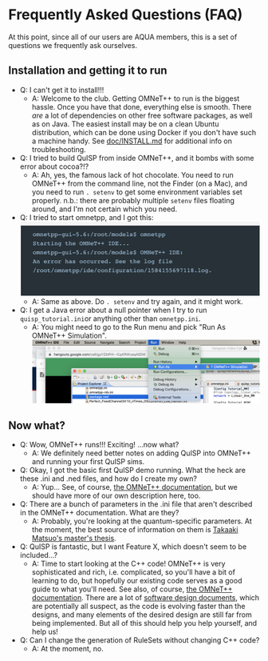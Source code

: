 # Frequently Asked Questions (FAQ)

At this point, since all of our users are AQUA members, this is a set
of questions we frequently ask ourselves.

## Installation and getting it to run

* Q: I can't get it to install!!!
    - A: Welcome to the club.  Getting OMNeT++ to run is the biggest
  hassle.  Once you have that done, everything else is smooth.  There
  _are_ a lot of dependencies on other free software packages, as well
  as on Java.  The easiest install may be on a clean Ubuntu
  distribution, which can be done using Docker if you don't have such
  a machine handy.  See [doc/INSTALL.md](INSTALL.md) for
  additional info on troubleshooting.
* Q: I tried to build QuISP from inside OMNeT++, and it bombs with
  some error about cocoa?!?
    - A: Ah, yes, the famous lack of hot chocolate.  You need to run
    OMNeT++ from the command line, not the Finder (on a Mac), and you
    need to run `. setenv` to get some environment variables set
    properly.  n.b.: there are probably multiple `setenv` files
    floating around, and I'm not certain which you need.
* Q: I tried to start omnetpp, and I got this:
![setenv error](img/omnetpp-error-no-setenv.png)
    - A: Same as above.  Do `. setenv` and try again, and it might work.
* Q: I get a Java error about a null pointer when I try to run
`quisp_tutorial.ini`or anything other than `omnetpp.ini`.
    - A: You might need to go to the Run menu and pick "Run As OMNeT++
    Simulation".
![Java nullpointer error](img/java-nullpointer-fix.png)


## Now what?

* Q: Wow, OMNeT++ runs!!! Exciting! ...now what?
    - A: We definitely need better notes on adding QuISP into OMNeT++ and running
  your first QuISP sims.
* Q: Okay, I got the basic first QuISP demo running.  What the heck
  are these .ini and .ned files, and how do I create my own?
    - A: Yup...  See, of course, [the OMNeT++
  documentation](https://doc.omnetpp.org/omnetpp/manual/), but we
  should have more of our own description here, too.
* Q: There are a bunch of parameters in the .ini file that aren't
  described in the OMNeT++ documentation.  What are they?
    - A: Probably, you're looking at the quantum-specific parameters.
  At the moment, the best source of information on them is [Takaaki
  Matsuo's master's thesis](https://arxiv.org/abs/1908.10758).
* Q: QuISP is fantastic, but I want Feature X, which doesn't
  seem to be included...?
    - A: Time to start looking at the C++ code!  OMNeT++ is very
  sophisticated and rich, i.e. complicated, so you'll have a bit of
  learning to do, but hopefully our existing code serves as a good
  guide to what you'll need.  See also, of course, [the OMNeT++
  documentation](https://doc.omnetpp.org/omnetpp/manual/).
  There are a lot of [software design documents](software-design.md),
  which are potentially all suspect, as the code is evolving faster
  than the designs, and many elements of the desired design are still
  far from being implemented.  But all of this should help you help
  yourself, and help us!
* Q: Can I change the generation of RuleSets without changing C++
  code?
    - A: At the moment, no.
